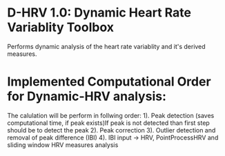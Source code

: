 # D-HRV 1.0: Dynamic Heart Rate Variablity Toolbox
Performs dynamic analysis of the heart rate variablity and it's derived measures. 

# Implemented Computational Order for Dynamic-HRV analysis: 
The calulation will be perform in follwing order: 
   1). Peak detection (saves computational time, if peak exists)If peak is not detected than first step should be to detect the peak 
   2). Peak correction
   3). Outlier detection and removal of peak difference (IBI) 
   4). IBI input -> HRV, PointProcessHRV and sliding window HRV measures analysis 

